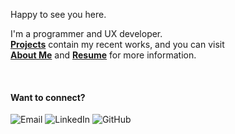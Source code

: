 Happy to see you here.

I'm a programmer and UX developer. \
**[Projects](projects.html)** contain my recent works,
and you can visit \
**[About Me](about.html)** and **<a
                href="documents/Minh_Tran_Resume.pdf"
                target="_blank"
                >Resume</a
              >** for more information.

<br>

#### Want to connect?

<div>
    <a href="mailto:mn.tran1216@gmail.com" target="_blank" style="text-decoration:none;">
        <img src="https://img.shields.io/badge/Email-FFFFFF?style=for-the-badge&logo=gmail&logoColor=black" alt="Email">
    </a>
    <a href="https://www.linkedin.com/in/mn-tran" target="_blank" style="text-decoration:none;">
        <img src="https://img.shields.io/badge/LinkedIn-FFFFFF?style=for-the-badge&logo=linkedin&logoColor=black" alt="LinkedIn">
    </a>
    <a href="https://github.com/MinhTran12" target="_blank" style="text-decoration:none;">
        <img src="https://img.shields.io/badge/GitHub-FFFFFF?style=for-the-badge&logo=github&logoColor=black" alt="GitHub">
    </a>
</div>
